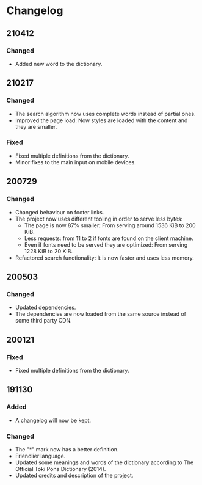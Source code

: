 # Changelog

## 210412
### Changed
- Added new word to the dictionary.

## 210217
### Changed
- The search algorithm now uses complete words instead of partial ones.
- Improved the page load: Now styles are loaded with the content and they are smaller.

### Fixed
- Fixed multiple definitions from the dictionary.
- Minor fixes to the main input on mobile devices.

## 200729
### Changed
- Changed behaviour on footer links.
- The project now uses different tooling in order to serve less bytes:
    - The page is now 87% smaller: From serving around 1536 KiB to 200 KiB.
    - Less requests: from 11 to 2 if fonts are found on the client machine.
    - Even if fonts need to be served they are optimized: From serving 1228 KiB to 20 KiB.
- Refactored search functionality: It is now faster and uses less memory.

## 200503
### Changed
- Updated dependencies.
- The dependencies are now loaded from the same source instead of some third party CDN.

## 200121
### Fixed
- Fixed multiple definitions from the dictionary.

## 191130
### Added
- A changelog will now be kept.

### Changed
- The "*" mark now has a better definition.
- Friendlier language.
- Updated some meanings and words of the dictionary according to The Official Toki Pona Dictionary (2014).
- Updated credits and description of the project.
